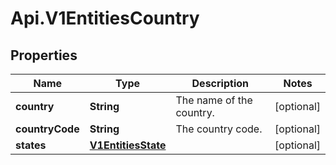 # Api.V1EntitiesCountry

## Properties

Name | Type | Description | Notes
------------ | ------------- | ------------- | -------------
**country** | **String** | The name of the country. | [optional] 
**countryCode** | **String** | The country code. | [optional] 
**states** | [**V1EntitiesState**](V1EntitiesState.md) |  | [optional] 


